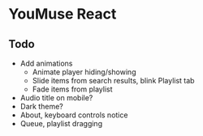 # YouMuse React

## Todo

* Add animations
  * Animate player hiding/showing
  * Slide items from search results, blink Playlist tab
  * Fade items from playlist
* Audio title on mobile?
* Dark theme?
* About, keyboard controls notice
* Queue, playlist dragging
